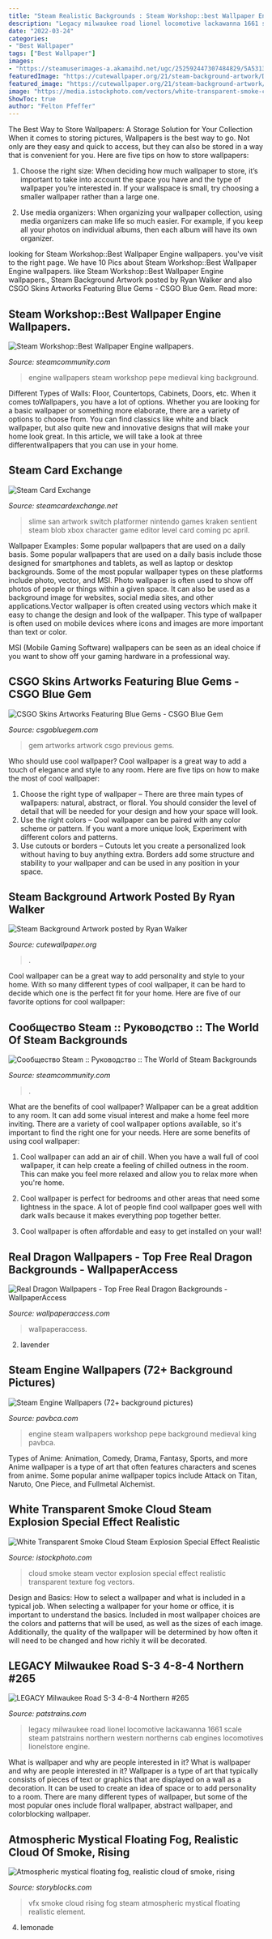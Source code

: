```yaml
---
title: "Steam Realistic Backgrounds : Steam Workshop::best Wallpaper Engine Wallpapers."
description: "Legacy milwaukee road lionel locomotive lackawanna 1661 scale steam patstrains northern western northerns cab engines locomotives lionelstore engine"
date: "2022-03-24"
categories:
- "Best Wallpaper"
tags: ["Best Wallpaper"]
images:
- "https://steamuserimages-a.akamaihd.net/ugc/252592447307484829/5A5313DC2D326A0812428444B3A696C5D46883DE/"
featuredImage: "https://cutewallpaper.org/21/steam-background-artwork/Download-artwork-for-steam.jpg"
featured_image: "https://cutewallpaper.org/21/steam-background-artwork/Download-artwork-for-steam.jpg"
image: "https://media.istockphoto.com/vectors/white-transparent-smoke-cloud-steam-explosion-special-effect-vector-vector-id958519820?k=6&amp;m=958519820&amp;s=170667a&amp;w=0&amp;h=_vNjw4-8n3htKvBwM_SBAdGUPzp2XQfARbm1IJ4HZf4="
ShowToc: true
author: "Felton Pfeffer"
---
```



The Best Way to Store Wallpapers: A Storage Solution for Your Collection
When it comes to storing pictures, Wallpapers is the best way to go. Not only are they easy and quick to access, but they can also be stored in a way that is convenient for you. Here are five tips on how to store wallpapers:
1) Choose the right size: When deciding how much wallpaper to store, it’s important to take into account the space you have and the type of wallpaper you’re interested in. If your wallspace is small, try choosing a smaller wallpaper rather than a large one.

2) Use media organizers: When organizing your wallpaper collection, using media organizers can make life so much easier. For example, if you keep all your photos on individual albums, then each album will have its own organizer.

	

		
looking for Steam Workshop::Best Wallpaper Engine wallpapers. you've visit to the right page. We have 10 Pics about Steam Workshop::Best Wallpaper Engine wallpapers. like Steam Workshop::Best Wallpaper Engine wallpapers., Steam Background Artwork posted by Ryan Walker and also CSGO Skins Artworks Featuring Blue Gems - CSGO Blue Gem. Read more:
		
    
## Steam Workshop::Best Wallpaper Engine Wallpapers.

<img loading=lazy src="https://steamuserimages-a.akamaihd.net/ugc/922546451651018791/F5A4DA60ADA830CD777CED11FE2FEF54645CAA28/" onerror="this.onerror=null;this.src='https://tse3.mm.bing.net/th?id=OIP.wvGIzXvlrzvPqM2DL-EgEwHaEK&amp;pid=15.1';" alt="Steam Workshop::Best Wallpaper Engine wallpapers.">

_Source: steamcommunity.com_

>engine wallpapers steam workshop pepe medieval king background. 

	

Different Types of Walls: Floor, Countertops, Cabinets, Doors, etc.
When it comes toWallpapers, you have a lot of options. Whether you are looking for a basic wallpaper or something more elaborate, there are a variety of options to choose from. You can find classics like white and black wallpaper, but also quite new and innovative designs that will make your home look great. In this article, we will take a look at three differentwallpapers that you can use in your home.

    
## Steam Card Exchange

<img loading=lazy src="https://steamcdn-a.akamaihd.net/steamcommunity/public/images/items/473530/c8c0b60032ab0f164aba42bc71b471e1178d5a83.jpg" onerror="this.onerror=null;this.src='https://tse2.mm.bing.net/th?id=OIP.Ez8dRQPEWL66L9kbYETZywHaEK&amp;pid=15.1';" alt="Steam Card Exchange">

_Source: steamcardexchange.net_

>slime san artwork switch platformer nintendo games kraken sentient steam blob xbox character game editor level card coming pc april. 

	

Wallpaper Examples: Some popular wallpapers that are used on a daily basis.
Some popular wallpapers that are used on a daily basis include those designed for smartphones and tablets, as well as laptop or desktop backgrounds. Some of the most popular wallpaper types on these platforms include photo, vector, and MSI. 
Photo wallpaper is often used to show off photos of people or things within a given space. It can also be used as a background image for websites, social media sites, and other applications.Vector wallpaper is often created using vectors which make it easy to change the design and look of the wallpaper. This type of wallpaper is often used on mobile devices where icons and images are more important than text or color. 

MSI (Mobile Gaming Software) wallpapers can be seen as an ideal choice if you want to show off your gaming hardware in a professional way.

    
## CSGO Skins Artworks Featuring Blue Gems - CSGO Blue Gem

<img loading=lazy src="https://csgobluegem.com/wp-content/uploads/2020/07/Ursus-Blue-Gem-Artwork-DUEL_IxI_TOXIC.jpg" onerror="this.onerror=null;this.src='https://tse3.mm.bing.net/th?id=OIP.VHABGJ4QsTVAUQeKlYS1ogHaEK&amp;pid=15.1';" alt="CSGO Skins Artworks Featuring Blue Gems - CSGO Blue Gem">

_Source: csgobluegem.com_

>gem artworks artwork csgo previous gems. 

	

Who should use cool wallpaper?
Cool wallpaper is a great way to add a touch of elegance and style to any room. Here are five tips on how to make the most of cool wallpaper: 
1) Choose the right type of wallpaper – There are three main types of wallpapers: natural, abstract, or floral. You should consider the level of detail that will be needed for your design and how your space will look. 
2) Use the right colors – Cool wallpaper can be paired with any color scheme or pattern. If you want a more unique look, Experiment with different colors and patterns. 
3) Use cutouts or borders – Cutouts let you create a personalized look without having to buy anything extra. Borders add some structure and stability to your wallpaper and can be used in any position in your space.

    
## Steam Background Artwork Posted By Ryan Walker

<img loading=lazy src="https://cutewallpaper.org/21/steam-background-artwork/Download-artwork-for-steam.jpg" onerror="this.onerror=null;this.src='https://tse2.mm.bing.net/th?id=OIP.UEB-XOHKiP7EUnz6KEH3FgHaEe&amp;pid=15.1';" alt="Steam Background Artwork posted by Ryan Walker">

_Source: cutewallpaper.org_

>. 

	

Cool wallpaper can be a great way to add personality and style to your home. With so many different types of cool wallpaper, it can be hard to decide which one is the perfect fit for your home. Here are five of our favorite options for cool wallpaper: 

    
## Сообщество Steam :: Руководство :: The World Of Steam Backgrounds

<img loading=lazy src="https://steamuserimages-a.akamaihd.net/ugc/252592447307484829/5A5313DC2D326A0812428444B3A696C5D46883DE/" onerror="this.onerror=null;this.src='https://tse2.mm.bing.net/th?id=OIP.3DIc6e87fbEbk1YRAGoJ3wHaEK&amp;pid=15.1';" alt="Сообщество Steam :: Руководство :: The World of Steam Backgrounds">

_Source: steamcommunity.com_

>. 

	

What are the benefits of cool wallpaper?
Wallpaper can be a great addition to any room. It can add some visual interest and make a home feel more inviting. There are a variety of cool wallpaper options available, so it's important to find the right one for your needs. Here are some benefits of using cool wallpaper: 
1. Cool wallpaper can add an air of chill. When you have a wall full of cool wallpaper, it can help create a feeling of chilled outness in the room. This can make you feel more relaxed and allow you to relax more when you're home. 

2. Cool wallpaper is perfect for bedrooms and other areas that need some lightness in the space. A lot of people find cool wallpaper goes well with dark walls because it makes everything pop together better. 

3. Cool wallpaper is often affordable and easy to get installed on your wall!

    
## Real Dragon Wallpapers - Top Free Real Dragon Backgrounds - WallpaperAccess

<img loading=lazy src="https://wallpaperaccess.com/full/1927095.jpg" onerror="this.onerror=null;this.src='https://tse4.mm.bing.net/th?id=OIP.cv4_642N8IZQKgcEmc9AOAHaEK&amp;pid=15.1';" alt="Real Dragon Wallpapers - Top Free Real Dragon Backgrounds - WallpaperAccess">

_Source: wallpaperaccess.com_

>wallpaperaccess. 

	

2. lavender 

    
## Steam Engine Wallpapers (72+ Background Pictures)

<img loading=lazy src="http://pavbca.com/walldb/original/3/2/7/468230.jpg" onerror="this.onerror=null;this.src='https://tse2.mm.bing.net/th?id=OIP.BX_hUuA2KriG-2PVYYFThAHaEK&amp;pid=15.1';" alt="Steam Engine Wallpapers (72+ background pictures)">

_Source: pavbca.com_

>engine steam wallpapers workshop pepe background medieval king pavbca. 

	

Types of Anime: Animation, Comedy, Drama, Fantasy, Sports, and more
Anime wallpaper is a type of art that often features characters and scenes from anime. Some popular anime wallpaper topics include Attack on Titan, Naruto, One Piece, and Fullmetal Alchemist.

    
## White Transparent Smoke Cloud Steam Explosion Special Effect Realistic

<img loading=lazy src="https://media.istockphoto.com/vectors/white-transparent-smoke-cloud-steam-explosion-special-effect-vector-vector-id958519820?k=6&amp;m=958519820&amp;s=170667a&amp;w=0&amp;h=_vNjw4-8n3htKvBwM_SBAdGUPzp2XQfARbm1IJ4HZf4=" onerror="this.onerror=null;this.src='https://tse1.mm.bing.net/th?id=OIP.RNch-dEPtrw88wOs9wVF8QHaE7&amp;pid=15.1';" alt="White Transparent Smoke Cloud Steam Explosion Special Effect Realistic">

_Source: istockphoto.com_

>cloud smoke steam vector explosion special effect realistic transparent texture fog vectors. 

	

Design and Basics: How to select a wallpaper and what is included in a typical job.
When selecting a wallpaper for your home or office, it is important to understand the basics. Included in most wallpaper choices are the colors and patterns that will be used, as well as the sizes of each image. Additionally, the quality of the wallpaper will be determined by how often it will need to be changed and how richly it will be decorated.

    
## LEGACY Milwaukee Road S-3 4-8-4 Northern #265

<img loading=lazy src="http://www.patstrains.com/images/UL/zoom/6-84065_MILWRDS3265.jpg" onerror="this.onerror=null;this.src='https://tse1.mm.bing.net/th?id=OIP.dH641pvmmifLIU8r82MqAQHaFj&amp;pid=15.1';" alt="LEGACY Milwaukee Road S-3 4-8-4 Northern #265">

_Source: patstrains.com_

>legacy milwaukee road lionel locomotive lackawanna 1661 scale steam patstrains northern western northerns cab engines locomotives lionelstore engine. 

	

What is wallpaper and why are people interested in it?
What is wallpaper and why are people interested in it?
Wallpaper is a type of art that typically consists of pieces of text or graphics that are displayed on a wall as a decoration. It can be used to create an idea of space or to add personality to a room. There are many different types of wallpaper, but some of the most popular ones include floral wallpaper, abstract wallpaper, and colorblocking wallpaper.

    
## Atmospheric Mystical Floating Fog, Realistic Cloud Of Smoke, Rising

<img loading=lazy src="https://dm0qx8t0i9gc9.cloudfront.net/thumbnails/video/SNc_bPaMeiw63zp8r/videoblocks-atmospheric-mystical-floating-fog-realistic-cloud-of-smoke-rising-steam-vfx-element_rfry9wjjw_thumbnail-1080_01.png" onerror="this.onerror=null;this.src='https://tse1.mm.bing.net/th?id=OIP.Kxvc8FXGRiopkl0yU-ZpUAHaEK&amp;pid=15.1';" alt="Atmospheric mystical floating fog, realistic cloud of smoke, rising">

_Source: storyblocks.com_

>vfx smoke cloud rising fog steam atmospheric mystical floating realistic element. 

	

4. lemonade 

